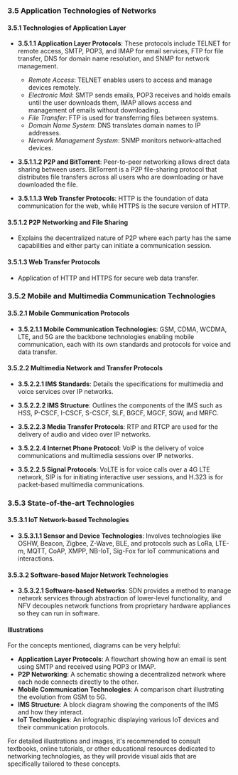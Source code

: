 ### 3.5 Application Technologies of Networks

#### 3.5.1 Technologies of Application Layer

- **3.5.1.1 Application Layer Protocols**: These protocols include TELNET for remote access, SMTP, POP3, and IMAP for email services, FTP for file transfer, DNS for domain name resolution, and SNMP for network management.
  
  - *Remote Access*: TELNET enables users to access and manage devices remotely.
  - *Electronic Mail*: SMTP sends emails, POP3 receives and holds emails until the user downloads them, IMAP allows access and management of emails without downloading.
  - *File Transfer*: FTP is used for transferring files between systems.
  - *Domain Name System*: DNS translates domain names to IP addresses.
  - *Network Management System*: SNMP monitors network-attached devices.

- **3.5.1.1.2 P2P and BitTorrent**: Peer-to-peer networking allows direct data sharing between users. BitTorrent is a P2P file-sharing protocol that distributes file transfers across all users who are downloading or have downloaded the file.

- **3.5.1.1.3 Web Transfer Protocols**: HTTP is the foundation of data communication for the web, while HTTPS is the secure version of HTTP.

#### 3.5.1.2 P2P Networking and File Sharing

- Explains the decentralized nature of P2P where each party has the same capabilities and either party can initiate a communication session.

#### 3.5.1.3 Web Transfer Protocols

- Application of HTTP and HTTPS for secure web data transfer.

### 3.5.2 Mobile and Multimedia Communication Technologies

#### 3.5.2.1 Mobile Communication Protocols

- **3.5.2.1.1 Mobile Communication Technologies**: GSM, CDMA, WCDMA, LTE, and 5G are the backbone technologies enabling mobile communication, each with its own standards and protocols for voice and data transfer.

#### 3.5.2.2 Multimedia Network and Transfer Protocols

- **3.5.2.2.1 IMS Standards**: Details the specifications for multimedia and voice services over IP networks.

- **3.5.2.2.2 IMS Structure**: Outlines the components of the IMS such as HSS, P-CSCF, I-CSCF, S-CSCF, SLF, BGCF, MGCF, SGW, and MRFC.

- **3.5.2.2.3 Media Transfer Protocols**: RTP and RTCP are used for the delivery of audio and video over IP networks.

- **3.5.2.2.4 Internet Phone Protocol**: VoIP is the delivery of voice communications and multimedia sessions over IP networks.

- **3.5.2.2.5 Signal Protocols**: VoLTE is for voice calls over a 4G LTE network, SIP is for initiating interactive user sessions, and H.323 is for packet-based multimedia communications.

### 3.5.3 State-of-the-art Technologies

#### 3.5.3.1 IoT Network-based Technologies

- **3.5.3.1.1 Sensor and Device Technologies**: Involves technologies like OSHW, Beacon, Zigbee, Z-Wave, BLE, and protocols such as LoRa, LTE-m, MQTT, CoAP, XMPP, NB-IoT, Sig-Fox for IoT communications and interactions.

#### 3.5.3.2 Software-based Major Network Technologies

- **3.5.3.2.1 Software-based Networks**: SDN provides a method to manage network services through abstraction of lower-level functionality, and NFV decouples network functions from proprietary hardware appliances so they can run in software.

#### Illustrations
For the concepts mentioned, diagrams can be very helpful:

- **Application Layer Protocols**: A flowchart showing how an email is sent using SMTP and received using POP3 or IMAP.
- **P2P Networking**: A schematic showing a decentralized network where each node connects directly to the other.
- **Mobile Communication Technologies**: A comparison chart illustrating the evolution from GSM to 5G.
- **IMS Structure**: A block diagram showing the components of the IMS and how they interact.
- **IoT Technologies**: An infographic displaying various IoT devices and their communication protocols.

For detailed illustrations and images, it's recommended to consult textbooks, online tutorials, or other educational resources dedicated to networking technologies, as they will provide visual aids that are specifically tailored to these concepts.